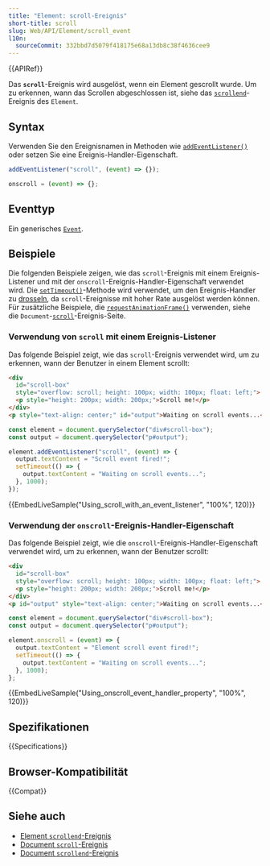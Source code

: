 ```yaml
---
title: "Element: scroll-Ereignis"
short-title: scroll
slug: Web/API/Element/scroll_event
l10n:
  sourceCommit: 332bbd7d5079f418175e68a13db8c38f4636cee9
---
```


{{APIRef}}

Das **`scroll`**-Ereignis wird ausgelöst, wenn ein Element gescrollt wurde. Um zu erkennen, wann das Scrollen abgeschlossen ist, siehe das [`scrollend`](/de/docs/Web/API/Element/scrollend_event)-Ereignis des `Element`.

## Syntax

Verwenden Sie den Ereignisnamen in Methoden wie [`addEventListener()`](/de/docs/Web/API/EventTarget/addEventListener) oder setzen Sie eine Ereignis-Handler-Eigenschaft.

```js
addEventListener("scroll", (event) => {});

onscroll = (event) => {};
```

## Eventtyp

Ein generisches [`Event`](/de/docs/Web/API/Event).

## Beispiele

Die folgenden Beispiele zeigen, wie das `scroll`-Ereignis mit einem Ereignis-Listener und mit der `onscroll`-Ereignis-Handler-Eigenschaft verwendet wird. Die [`setTimeout()`](/de/docs/Web/API/SetTimeout)-Methode wird verwendet, um den Ereignis-Handler zu [drosseln](/de/docs/Glossary/throttle), da `scroll`-Ereignisse mit hoher Rate ausgelöst werden können. Für zusätzliche Beispiele, die [`requestAnimationFrame()`](/de/docs/Web/API/Window/requestAnimationFrame) verwenden, siehe die `Document`-[`scroll`](/de/docs/Web/API/Document/scroll_event)-Ereignis-Seite.

### Verwendung von `scroll` mit einem Ereignis-Listener

Das folgende Beispiel zeigt, wie das `scroll`-Ereignis verwendet wird, um zu erkennen, wann der Benutzer in einem Element scrollt:

```html
<div
  id="scroll-box"
  style="overflow: scroll; height: 100px; width: 100px; float: left;">
  <p style="height: 200px; width: 200px;">Scroll me!</p>
</div>
<p style="text-align: center;" id="output">Waiting on scroll events...</p>
```

```js
const element = document.querySelector("div#scroll-box");
const output = document.querySelector("p#output");

element.addEventListener("scroll", (event) => {
  output.textContent = "Scroll event fired!";
  setTimeout(() => {
    output.textContent = "Waiting on scroll events...";
  }, 1000);
});
```

{{EmbedLiveSample("Using_scroll_with_an_event_listener", "100%", 120)}}

### Verwendung der `onscroll`-Ereignis-Handler-Eigenschaft

Das folgende Beispiel zeigt, wie die `onscroll`-Ereignis-Handler-Eigenschaft verwendet wird, um zu erkennen, wann der Benutzer scrollt:

```html
<div
  id="scroll-box"
  style="overflow: scroll; height: 100px; width: 100px; float: left;">
  <p style="height: 200px; width: 200px;">Scroll me!</p>
</div>
<p id="output" style="text-align: center;">Waiting on scroll events...</p>
```

```js
const element = document.querySelector("div#scroll-box");
const output = document.querySelector("p#output");

element.onscroll = (event) => {
  output.textContent = "Element scroll event fired!";
  setTimeout(() => {
    output.textContent = "Waiting on scroll events...";
  }, 1000);
};
```

{{EmbedLiveSample("Using_onscroll_event_handler_property", "100%", 120)}}

## Spezifikationen

{{Specifications}}

## Browser-Kompatibilität

{{Compat}}

## Siehe auch

- [Element `scrollend`-Ereignis](/de/docs/Web/API/Element/scrollend_event)
- [Document `scroll`-Ereignis](/de/docs/Web/API/Document/scroll_event)
- [Document `scrollend`-Ereignis](/de/docs/Web/API/Document/scrollend_event)
